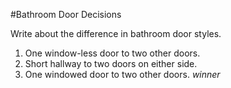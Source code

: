 #Bathroom Door Decisions

Write about the difference in bathroom door styles.

1. One window-less door to two other doors.
2. Short hallway to two doors on either side.
3. One windowed door to two other doors. *winner*